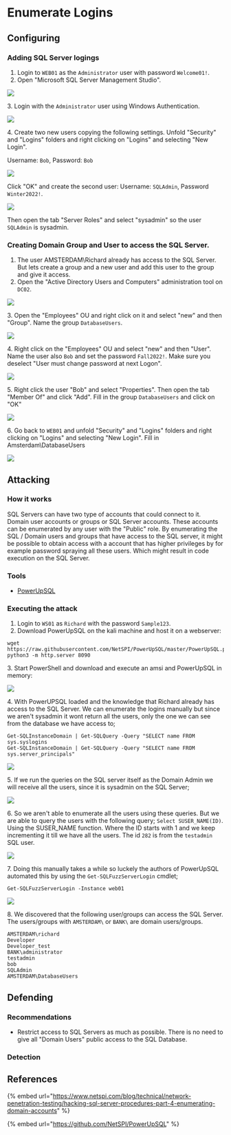 # Enumerate Logins

## Configuring

### Adding SQL Server logings

1. Login to `WEB01` as the `Administrator` user with password `Welcome01!`.
2. Open "Microsoft SQL Server Management Studio".

![](<../../../../../.gitbook/assets/image (44) (1).png>)

3\. Login with the `Administrator` user using Windows Authentication.

![](<../../../../../.gitbook/assets/image (39).png>)

4\. Create two new users copying the following settings. Unfold "Security" and "Logins" folders and right clicking on "Logins" and selecting "New Login".

Username: `Bob`, Password: `Bob`

![](<../../../../../.gitbook/assets/image (23) (1).png>)

Click "OK" and create the second user: Username: `SQLAdmin`, Password `Winter2022!`.

![](<../../../../../.gitbook/assets/image (25).png>)

Then open the tab "Server Roles" and select "sysadmin" so the user `SQLAdmin` is sysadmin.

### Creating Domain Group and User to access the SQL Server.

1. The user AMSTERDAM\Richard already has access to the SQL Server. But lets create a group and a new user and add this user to the group and give it access.
2. Open the "Active Directory Users and Computers" administration tool on `DC02`.

![](<../../../../../.gitbook/assets/image (10).png>)

3\. Open the "Employees" OU and right click on it and select "new" and then "Group". Name the group `DatabaseUsers`.

![](<../../../../../.gitbook/assets/image (41).png>)

4\. Right click on the "Employees" OU and select "new" and then "User". Name the user also `Bob` and set the password `Fall2022!`. Make sure you deselect "User must change password at next Logon".

![](<../../../../../.gitbook/assets/image (11) (1) (1).png>)

5\. Right click the user "Bob" and select "Properties". Then open the tab "Member Of" and click "Add". Fill in the group `DatabaseUsers` and click on "OK"

![](<../../../../../.gitbook/assets/image (37).png>)

6\. Go back to `WEB01` and unfold "Security" and "Logins" folders and right clicking on "Logins" and selecting "New Login". Fill in Amsterdam\DatabaseUsers

![](<../../../../../.gitbook/assets/image (70) (1).png>)

## Attacking

### How it works

SQL Servers can have two type of accounts that could connect to it. Domain user accounts or groups or SQL Server accounts. These accounts can be enumerated by any user with the "Public" role. By enumerating the SQL / Domain users and groups that have access to the SQL server, it might be possible to obtain access with a account that has higher privileges by for example password spraying all these users. Which might result in code execution on the SQL Server.

### Tools

* [PowerUpSQL](https://github.com/NetSPI/PowerUpSQL)

### Executing the attack

1. Login to `WS01` as `Richard` with the password `Sample123`.
2. Download PowerUpSQL on the kali machine and host it on a webserver:

```
wget https://raw.githubusercontent.com/NetSPI/PowerUpSQL/master/PowerUpSQL.ps1
python3 -m http.server 8090
```

3\. Start PowerShell and download and execute an amsi and PowerUpSQL in memory:

![](<../../../../../.gitbook/assets/image (31).png>)

4\. With PowerUPSQL loaded and the knowledge that Richard already has access to the SQL Server. We can enumerate the logins manually but since we aren't sysadmin it wont return all the users, only the one we can see from the database we have access to;

```
Get-SQLInstanceDomain | Get-SQLQuery -Query "SELECT name FROM sys.syslogins
Get-SQLInstanceDomain | Get-SQLQuery -Query "SELECT name FROM sys.server_principals"
```

![](<../../../../../.gitbook/assets/image (66) (1).png>)

5\. If we run the queries on the SQL server itself as the Domain Admin we will receive all the users, since it is sysadmin on the SQL Server;

![](<../../../../../.gitbook/assets/image (5).png>)

6\. So we aren't able to enumerate all the users using these queries. But we are able to query the users with the following query; `Select SUSER_NAME(ID)`. Using the SUSER\_NAME function. Where the ID starts with 1 and we keep incrementing it till we have all the users. The id `282` is from the `testadmin` SQL user.

![](<../../../../../.gitbook/assets/image (40) (1) (1).png>)

7\. Doing this manually takes a while so luckely the authors of PowerUpSQL automated this by using the `Get-SQLFuzzServerLogin` cmdlet;

```
Get-SQLFuzzServerLogin -Instance web01
```

![](<../../../../../.gitbook/assets/image (59) (1).png>)

8\. We discovered that the following user/groups can access the SQL Server. The users/groups with `AMSTERDAM\` or `BANK\` are domain users/groups.

```
AMSTERDAM\richard
Developer
Developer_test
BANK\administrator
testadmin
bob
SQLAdmin
AMSTERDAM\DatabaseUsers
```

## Defending

### Recommendations

* Restrict access to SQL Servers as much as possible. There is no need to give all "Domain Users" public access to the SQL Database.

### Detection



## References

{% embed url="https://www.netspi.com/blog/technical/network-penetration-testing/hacking-sql-server-procedures-part-4-enumerating-domain-accounts" %}

{% embed url="https://github.com/NetSPI/PowerUpSQL" %}
